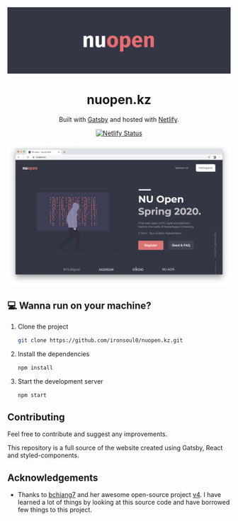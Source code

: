 <div align="center">
  <img alt="Logo" src="./src/images/badge.png" width="600" />
</div>
<h1 align="center">
  nuopen.kz
</h1>
<p align="center">
   Built with <a href="https://www.gatsbyjs.org/" target="_blank">Gatsby</a> and hosted with <a href="https://www.netlify.com/" target="_blank">Netlify</a>.
</p>
<p align="center">
  <a href="https://app.netlify.com/sites/dreamy-colden-c7c1ac/deploys" target="_blank">
    <img src="https://api.netlify.com/api/v1/badges/7142fa14-0207-4371-be3e-2aee36835dd9/deploy-status" alt="Netlify Status" />
  </a>
</p>

![demo](./src/images/screen.png)

## 💻 Wanna run on your machine?

1. Clone the project

   ```sh
   git clone https://github.com/ironsoul0/nuopen.kz.git
   ```

1. Install the dependencies

   ```sh
   npm install
   ```

3. Start the development server

   ```sh
   npm start
   ```

## Contributing

Feel free to contribute and suggest any improvements.

This repository is a full source of the website created using Gatsby, React and styled-components.

## Acknowledgements

- Thanks to [bchiang7](https://github.com/bchiang7) and her awesome open-source project  [v4](https://github.com/bchiang7/v4). I have learned a lot of things by looking at this source code and have borrowed few things to this project.